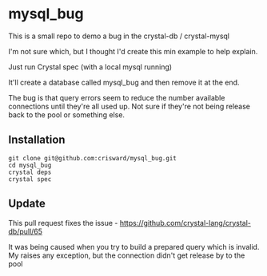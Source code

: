 # mysql_bug

This is a small repo to demo a bug in the crystal-db / crystal-mysql

I'm not sure which, but I thought I'd create this min example to help explain.

Just run Crystal spec (with a local mysql running)

It'll create a database called mysql_bug and then remove it at the end.

The bug is that query errors seem to reduce the number available connections until they're all used up.
Not sure if they're not being release back to the pool or something else.

## Installation

```
git clone git@github.com:crisward/mysql_bug.git
cd mysql_bug
crystal deps
crystal spec
```

## Update

This pull request fixes the issue - https://github.com/crystal-lang/crystal-db/pull/65

It was being caused when you try to build a prepared query which is invalid.
My raises any exception, but the connection didn't get release by to the pool
